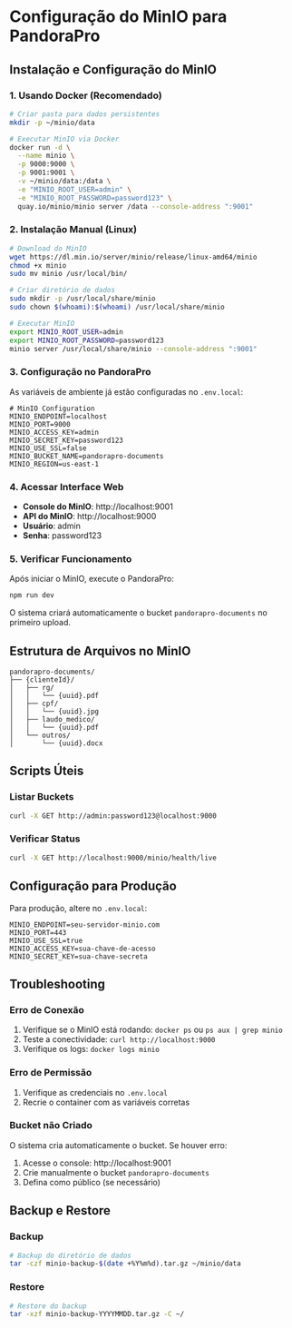 # Configuração do MinIO para PandoraPro

## Instalação e Configuração do MinIO

### 1. Usando Docker (Recomendado)

```bash
# Criar pasta para dados persistentes
mkdir -p ~/minio/data

# Executar MinIO via Docker
docker run -d \
  --name minio \
  -p 9000:9000 \
  -p 9001:9001 \
  -v ~/minio/data:/data \
  -e "MINIO_ROOT_USER=admin" \
  -e "MINIO_ROOT_PASSWORD=password123" \
  quay.io/minio/minio server /data --console-address ":9001"
```

### 2. Instalação Manual (Linux)

```bash
# Download do MinIO
wget https://dl.min.io/server/minio/release/linux-amd64/minio
chmod +x minio
sudo mv minio /usr/local/bin/

# Criar diretório de dados
sudo mkdir -p /usr/local/share/minio
sudo chown $(whoami):$(whoami) /usr/local/share/minio

# Executar MinIO
export MINIO_ROOT_USER=admin
export MINIO_ROOT_PASSWORD=password123
minio server /usr/local/share/minio --console-address ":9001"
```

### 3. Configuração no PandoraPro

As variáveis de ambiente já estão configuradas no `.env.local`:

```env
# MinIO Configuration
MINIO_ENDPOINT=localhost
MINIO_PORT=9000
MINIO_ACCESS_KEY=admin
MINIO_SECRET_KEY=password123
MINIO_USE_SSL=false
MINIO_BUCKET_NAME=pandorapro-documents
MINIO_REGION=us-east-1
```

### 4. Acessar Interface Web

- **Console do MinIO**: http://localhost:9001
- **API do MinIO**: http://localhost:9000
- **Usuário**: admin
- **Senha**: password123

### 5. Verificar Funcionamento

Após iniciar o MinIO, execute o PandoraPro:

```bash
npm run dev
```

O sistema criará automaticamente o bucket `pandorapro-documents` no primeiro upload.

## Estrutura de Arquivos no MinIO

```
pandorapro-documents/
├── {clienteId}/
│   ├── rg/
│   │   └── {uuid}.pdf
│   ├── cpf/
│   │   └── {uuid}.jpg
│   ├── laudo_medico/
│   │   └── {uuid}.pdf
│   └── outros/
│       └── {uuid}.docx
```

## Scripts Úteis

### Listar Buckets
```bash
curl -X GET http://admin:password123@localhost:9000
```

### Verificar Status
```bash
curl -X GET http://localhost:9000/minio/health/live
```

## Configuração para Produção

Para produção, altere no `.env.local`:

```env
MINIO_ENDPOINT=seu-servidor-minio.com
MINIO_PORT=443
MINIO_USE_SSL=true
MINIO_ACCESS_KEY=sua-chave-de-acesso
MINIO_SECRET_KEY=sua-chave-secreta
```

## Troubleshooting

### Erro de Conexão
1. Verifique se o MinIO está rodando: `docker ps` ou `ps aux | grep minio`
2. Teste a conectividade: `curl http://localhost:9000`
3. Verifique os logs: `docker logs minio`

### Erro de Permissão
1. Verifique as credenciais no `.env.local`
2. Recrie o container com as variáveis corretas

### Bucket não Criado
O sistema cria automaticamente o bucket. Se houver erro:
1. Acesse o console: http://localhost:9001
2. Crie manualmente o bucket `pandorapro-documents`
3. Defina como público (se necessário)

## Backup e Restore

### Backup
```bash
# Backup do diretório de dados
tar -czf minio-backup-$(date +%Y%m%d).tar.gz ~/minio/data
```

### Restore
```bash
# Restore do backup
tar -xzf minio-backup-YYYYMMDD.tar.gz -C ~/
``` 